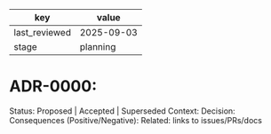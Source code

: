 | key | value |
| --- | --- |
| last_reviewed | 2025-09-03 |
| stage | planning |


# ADR-0000: <Decision>
Status: Proposed | Accepted | Superseded
Context:
Decision:
Consequences (Positive/Negative):
Related: links to issues/PRs/docs
